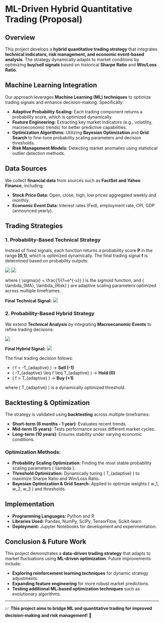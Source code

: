 # ML-Driven Hybrid Quantitative Trading (Proposal)

## Overview
This project develops a **hybrid quantitative trading strategy** that integrates **technical indicators, risk management, and economic event-based analysis**. The strategy dynamically adapts to market conditions by optimizing **buy/sell signals** based on historical **Sharpe Ratio** and **Win/Loss Ratio**.

## Machine Learning Integration
Our approach leverages **Machine Learning (ML) techniques** to optimize trading signals and enhance decision-making. Specifically:
- **Adaptive Probability Scaling:** Each trading component returns a probability score, which is optimized dynamically.
- **Feature Engineering:** Extracting key market indicators (e.g., volatility, macroeconomic trends) for better predictive capabilities.
- **Optimization Algorithms:** Utilizing **Bayesian Optimization** and **Grid Search** to fine-tune probability scaling parameters and decision thresholds.
- **Risk Management Models:** Detecting market anomalies using statistical outlier detection methods.

## Data Sources
We collect **financial data** from sources such as **FactSet and Yahoo Finance**, including:
- **Stock Price Data:** Open, close, high, low prices aggregated weekly and monthly.
- **Economic Event Data:** Interest rates (Fed), employment rate, CPI, GDP (announced yearly).

## Trading Strategies
### 1. Probability-Based Technical Strategy
Instead of fixed signals, each function returns a probability score **P** in the range **[0,1]**, which is optimized dynamically. The final trading signal **f** is determined based on probability outputs:

<img src="https://latex.codecogs.com/png.image?\dpi{110} P_{MA} = \sigma(\lambda_{MA} (Short_{MA} - Long_{MA}))" />

<img src="https://latex.codecogs.com/png.image?\dpi{110} P_{Risk} = \sigma(\lambda_{Risk} (VaR - ATR) + Outlier_{score})" />

where \( \sigma(x) = \frac{1}{1+e^{-x}} \) is the sigmoid function, and \( \lambda_{MA}, \lambda_{Risk} \) are adaptive scaling parameters optimized across multiple timeframes.

**Final Technical Signal:**
<img src="https://latex.codecogs.com/png.image?\dpi{110} f_{technical} = w_1 \cdot P_{MA} + w_2 \cdot P_{Risk}" />

### 2. Probability-Based Hybrid Strategy
We extend **Technical Analysis** by integrating **Macroeconomic Events** to refine trading decisions:

<img src="https://latex.codecogs.com/png.image?\dpi{110} P_{Econ} = \sigma(\lambda_{Econ} (GDP - Interest_{Rate}))" />

**Final Hybrid Signal:**
<img src="https://latex.codecogs.com/png.image?\dpi{110} f_{hybrid} = w_1 \cdot P_{MA} + w_2 \cdot P_{Risk} + w_3 \cdot P_{Econ}" />

The final trading decision follows:
- \( f < -T_{adaptive} \) → **Sell (-1)**
- \( -T_{adaptive} \leq f \leq T_{adaptive} \) → **Hold (0)**
- \( f > T_{adaptive} \) → **Buy (+1)**

where \( T_{adaptive} \) is a dynamically optimized threshold.

## Backtesting & Optimization
The strategy is validated using **backtesting** across multiple timeframes:
- **Short-term (6 months - 1 year)**: Evaluates recent trends.
- **Mid-term (5 years)**: Tests performance across different market cycles.
- **Long-term (10 years)**: Ensures stability under varying economic conditions.

### Optimization Methods:
- **Probability Scaling Optimization:** Finding the most stable probability scaling parameters \( \lambda \).
- **Threshold Optimization:** Dynamically tuning \( T_{adaptive} \) to maximize Sharpe Ratio and Win/Loss Ratio.
- **Bayesian Optimization & Grid Search:** Applied to optimize weights \( w_1, w_2, w_3 \) and thresholds.

## Implementation
- **Programming Languages:** Python and R
- **Libraries Used:** Pandas, NumPy, SciPy, TensorFlow, Scikit-learn
- **Deployment:** Jupyter Notebooks for development and experimentation.

## Conclusion & Future Work
This project demonstrates a **data-driven trading strategy** that adapts to market fluctuations using **ML-driven optimization**. Future improvements include:
- **Exploring reinforcement learning techniques** for dynamic strategy adjustments.
- **Expanding feature engineering** for more robust market predictions.
- **Testing additional ML-based optimization techniques** such as evolutionary algorithms.

---

📈 **This project aims to bridge ML and quantitative trading for improved decision-making and risk management! 🚀**
